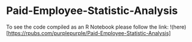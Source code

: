# Paid-Employee-Statistic-Analysis
To see the code compiled as an R Notebook please follow the link: !(here)[https://rpubs.com/purplepurple/Paid-Employee-Statistic-Analysis]
